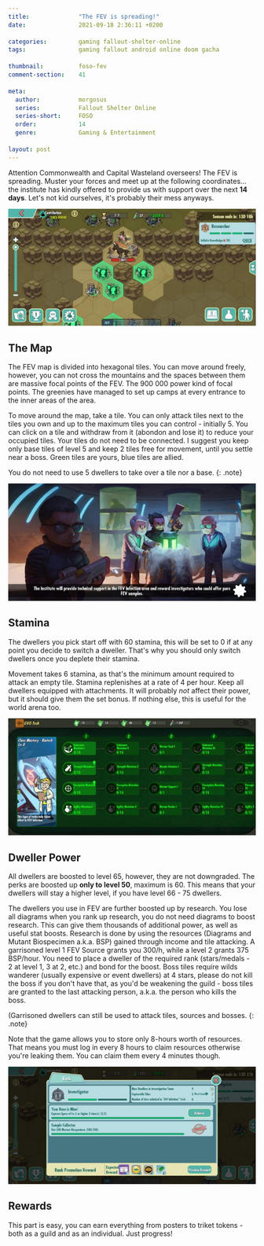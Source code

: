 ```yaml
---
title:              "The FEV is spreading!"
date:               2021-09-18 2:36:11 +0200

categories:         gaming fallout-shelter-online
tags:               gaming fallout android online doom gacha

thumbnail:          foso-fev
comment-section:    41

meta:
  author:           morgosus
  series:           Fallout Shelter Online
  series-short:     FOSO
  order:            14
  genre:            Gaming & Entertainment

layout: post
---
```

Attention Commonwealth and Capital Wasteland overseers! The FEV is spreading. Muster your forces and meet up at the following coordinates... the institute has kindly offered to provide us with support over the next **14 days**. Let's not kid ourselves, it's probably their mess anyways.

![The map is beautiful](/assets/thm/gaming/foso/event/fev/map.jpg?v=1.0.0)
## The Map
The FEV map is divided into hexagonal tiles. You can move around freely, however, you can not cross the mountains and the spaces between them are massive focal points of the FEV. The 900 000 power kind of focal points. The greenies have managed to set up camps at every entrance to the inner areas of the area.

To move around the map, take a tile. You can only attack tiles next to the tiles you own and up to the maximum tiles you can control - initially 5. You can click on a tile and withdraw from it (abondon and lose it) to reduce your occupied tiles. Your tiles do not need to be connected. I suggest you keep only base tiles of level 5 and keep 2 tiles free for movement, until you settle near a boss. Green tiles are yours, blue tiles are allied.

You do not need to use 5 dwellers to take over a tile nor a base.
{: .note}

![The institute is already working on helping us](/assets/thm/gaming/foso/event/fev/institute.jpg?v=1.0.0)
## Stamina
The dwellers you pick start off with 60 stamina, this will be set to 0 if at any point you decide to switch a dweller. That's why you should only switch dwellers once you deplete their stamina.

Movement takes 6 stamina, as that's the minimum amount required to attack an empty tile. Stamina replenishes at a rate of 4 per hour. Keep all dwellers equipped with attachments. It will probably *not* affect their power, but it should give them the set bonus. If nothing else, this is useful for the world arena too.

![Make sure to boost your dwellers](/assets/thm/gaming/foso/event/fev/research.jpg?v=1.0.0)
## Dweller Power
All dwellers are boosted to level 65, however, they are not downgraded. The perks are boosted up **only to level 50**, maximum is 60. This means that your dwellers will stay a higher level, if you have level 66 - 75 dwellers.

The dwellers you use in FEV are further boosted up by research. You lose all diagrams when you rank up research, you do not need diagrams to boost research. This can give them thousands of additional power, as well as useful stat boosts. Research is done by using the resources (Diagrams and Mutant Biospecimen a.k.a. BSP) gained through income and tile attacking. A garrisoned level 1 FEV Source grants you 300/h, while a level 2 grants 375 BSP/hour. You need to place a dweller of the required rank (stars/medals - 2 at level 1, 3 at 2, etc.) and bond for the boost. Boss tiles require wilds wanderer (usually expensive or event dwellers) at 4 stars, please do not kill the boss if you don't have that, as you'd be weakening the guild - boss tiles are granted to the last attacking person, a.k.a. the person who kills the boss. 

(Garrisoned dwellers can still be used to attack tiles, sources and bosses.
{: .note}

Note that the game allows you to store only 8-hours worth of resources. That means you must log in every 8 hours to claim resources otherwise you're leaking them. You can claim them every 4 minutes though.

![Progress and be rewarded](/assets/thm/gaming/foso/event/fev/rewards.jpg?v=1.0.0)
## Rewards
This part is easy, you can earn everything from posters to triket tokens - both as a guild and as an individual. Just progress!